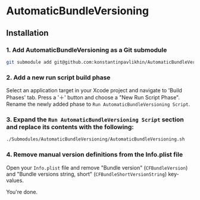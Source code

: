 # AutomaticBundleVersioning

## Installation

### 1. Add AutomaticBundleVersioning as a Git submodule

```bash
git submodule add git@github.com:konstantinpavlikhin/AutomaticBundleVersioning.git Submodules/AutomaticBundleVersioning
```

### 2. Add a new run script build phase

Select an application target in your Xcode project and navigate to 'Build Phases' tab. Press a '＋' button and choose a "New Run Script Phase". Rename the newly added phase to `Run AutomaticBundleVersioning Script`.

### 3. Expand the `Run AutomaticBundleVersioning Script` section and replace its contents with the following:

```bash
./Submodules/AutomaticBundleVersioning/AutomaticBundleVersioning.sh
```

### 4. Remove manual version definitions from the Info.plist file

Open your `Info.plist` file and remove "Bundle version" (`CFBundleVersion`) and "Bundle versions string, short" (`CFBundleShortVersionString`) key-values.

You're done.
